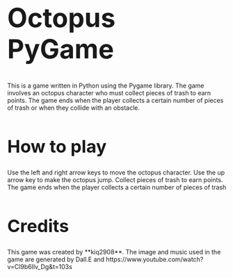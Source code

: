 <h1 style="font-size: 60px;">Octopus PyGame</h1>
This is a game written in Python using the Pygame library. The game involves an octopus character who must collect pieces of trash to earn points. The game ends when the player collects a certain number of pieces of trash or when they collide with an obstacle.

<h1 style="font-size: 40px;">How to play</h1>
Use the left and right arrow keys to move the octopus character.
Use the up arrow key to make the octopus jump.
Collect pieces of trash to earn points.
The game ends when the player collects a certain number of pieces of trash 

<h1 style="font-size: 40px;">Credits</h1>
This game was created by **kiq2908**. The image and music used in the game are generated by Dall.E and https://www.youtube.com/watch?v=Cl9b6Ilv_Dg&t=103s
